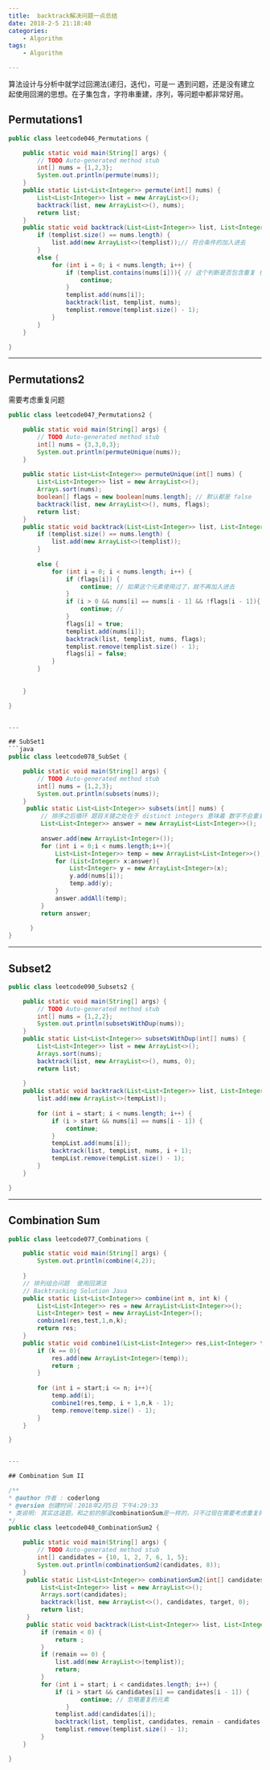 ```yaml
---
title:  backtrack解决问题一点总结
date: 2018-2-5 21:18:40
categories:
	- Algorithm
tags:
	- Algorithm

---
```

算法设计与分析中就学过回溯法(递归，迭代)，可是一
遇到问题，还是没有建立起使用回溯的思想。在子集包含，字符串重建，序列，等问题中都非常好用。
## Permutations1

```java
public class leetcode046_Permutations {

	public static void main(String[] args) {
		// TODO Auto-generated method stub
		int[] nums = {1,2,3};
		System.out.println(permute(nums));
	}
	public static List<List<Integer>> permute(int[] nums) {
		List<List<Integer>> list = new ArrayList<>();
		backtrack(list, new ArrayList<>(), nums);
		return list;
    }
	public static void backtrack(List<List<Integer>> list, List<Integer> templist, int[] nums){
		if (templist.size() == nums.length) {
			list.add(new ArrayList<>(templist));// 符合条件的加入进去
		}
		else {
			for (int i = 0; i < nums.length; i++) {
				if (templist.contains(nums[i])){ // 这个判断是否包含重复 也是及其精妙啊
					continue;
				}
				templist.add(nums[i]);
				backtrack(list, templist, nums);
				templist.remove(templist.size() - 1);
			}
		}
	}

}
```

---

## Permutations2
需要考虑重复问题
```java
public class leetcode047_Permutations2 {

	public static void main(String[] args) {
		// TODO Auto-generated method stub
		int[] nums = {3,3,0,3};
		System.out.println(permuteUnique(nums));
	}
	
	public static List<List<Integer>> permuteUnique(int[] nums) {
		List<List<Integer>> list = new ArrayList<>();
		Arrays.sort(nums);
		boolean[] flags = new boolean[nums.length]; // 默认都是 false
		backtrack(list, new ArrayList<>(), nums, flags);
		return list;
    }
	public static void backtrack(List<List<Integer>> list, List<Integer> templist, int[] nums, boolean[] flags) {
		if (templist.size() == nums.length) {
			list.add(new ArrayList<>(templist));
		}
		
		else {
			for (int i = 0; i < nums.length; i++) {
				if (flags[i]) {
					continue; // 如果这个元素使用过了，就不再加入进去
				}
				if (i > 0 && nums[i] == nums[i - 1] && !flags[i - 1]){
					continue; //
				}
				flags[i] = true;
				templist.add(nums[i]);
				backtrack(list, templist, nums, flags);
				templist.remove(templist.size() - 1);
				flags[i] = false;
			}
		}
		
		
	}

}


---

## SubSet1
```java
public class leetcode078_SubSet {

	public static void main(String[] args) {
		// TODO Auto-generated method stub
		int[] nums = {1,2,3};
		System.out.println(subsets(nums));
	}
	 public static List<List<Integer>> subsets(int[] nums) {
	     // 排序之后循环 题目关键之处在于 distinct integers 意味着 数字不会重复，降低了难度
		 List<List<Integer>> answer = new ArrayList<List<Integer>>();
		 
		 answer.add(new ArrayList<Integer>());
		 for (int i = 0;i < nums.length;i++){
			 List<List<Integer>> temp = new ArrayList<List<Integer>>();
			 for (List<Integer> x:answer){
				 List<Integer> y = new ArrayList<Integer>(x);
				 y.add(nums[i]);
				 temp.add(y);
			 }
			 answer.addAll(temp);
		 }
		 return answer;
		 
	  }
}
```

---

## Subset2
```java
public class leetcode090_Subsets2 {

	public static void main(String[] args) {
		// TODO Auto-generated method stub
		int[] nums = {1,2,2};
		System.out.println(subsetsWithDup(nums));
	}
	public static List<List<Integer>> subsetsWithDup(int[] nums) {
        List<List<Integer>> list = new ArrayList<>();
        Arrays.sort(nums);
        backtrack(list, new ArrayList<>(), nums, 0);
        return list;
        
    }
	public static void backtrack(List<List<Integer>> list, List<Integer> tempList, int[] nums,int start) {
		list.add(new ArrayList<>(tempList));
		
		for (int i = start; i < nums.length; i++) {
			if (i > start && nums[i] == nums[i - 1]) {
				continue;
			}
			tempList.add(nums[i]);
			backtrack(list, tempList, nums, i + 1);
			tempList.remove(tempList.size() - 1);
		}
	}

}

```

---

## Combination Sum

```java
public class leetcode077_Combinations {

	public static void main(String[] args) {
		System.out.println(combine(4,2));
		
	}
	// 排列组合问题  使用回溯法
	// Backtracking Solution Java
	public static List<List<Integer>> combine(int n, int k) {
		List<List<Integer>> res = new ArrayList<List<Integer>>();
		List<Integer> test = new ArrayList<Integer>();
		combine1(res,test,1,n,k);
		return res;
    }
	public static void combine1(List<List<Integer>> res,List<Integer> temp,int start,int n,int k){
		if (k == 0){
			res.add(new ArrayList<Integer>(temp));
			return ;
		}
		
		for (int i = start;i <= n; i++){
			temp.add(i);
			combine1(res,temp, i + 1,n,k - 1);
			temp.remove(temp.size() - 1);
		}
	}

}
```


```java

---

## Combination Sum II

/**
* @author 作者 : coderlong
* @version 创建时间：2018年2月5日 下午4:29:33
* 类说明: 其实这道题，和之前的那道combinationSum是一样的，只不过现在需要考虑重复的问题
*/
public class leetcode040_CombinationSum2 {

	public static void main(String[] args) {
		// TODO Auto-generated method stub
		int[] candidates = {10, 1, 2, 7, 6, 1, 5};
		System.out.println(combinationSum2(candidates, 8));
	}
	 public static List<List<Integer>> combinationSum2(int[] candidates, int target) {
	     List<List<Integer>> list = new ArrayList<>();
	     Arrays.sort(candidates);
	     backtrack(list, new ArrayList<>(), candidates, target, 0);   
	     return list;
	 }
	 public static void backtrack(List<List<Integer>> list, List<Integer> templist, int[] candidates, int remain,int start) {
		 if (remain < 0) {
			 return ;
		 }
		 if (remain == 0) {
			 list.add(new ArrayList<>(templist));
			 return;
		 }
		 for (int i = start; i < candidates.length; i++) {
			 if (i > start && candidates[i] == candidates[i - 1]) {
					continue; // 忽略重复的元素
				}
			 templist.add(candidates[i]);
			 backtrack(list, templist, candidates, remain - candidates[i], i + 1);
			 templist.remove(templist.size() - 1);
		 }
	}

}

```